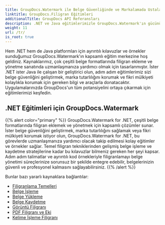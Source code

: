 ```yaml
---
title: GroupDocs.Watermark ile Belge Güvenliğinde ve Markalamada Ustalaşın
linktitle: GroupDocs.Filigran Eğitimleri
additionalTitle: GroupDocs API Referansları
description: .NET ve Java eğitimlerimizle GroupDocs.Watermark'ın gücünün kilidini açın. Belge güvenliği ve markalama için filigranlama tekniklerinde ustalaşın.
weight: 11
url: /tr/
is_root: true
---
```


Hem .NET hem de Java platformları için ayrıntılı kılavuzlar ve örnekler sunduğumuz GroupDocs.Watermark'ın kapsamlı eğitim merkezine hoş geldiniz. Kaynaklarımız, çok çeşitli belge formatlarında filigran ekleme ve yönetme sanatında uzmanlaşmanıza yardımcı olmak için tasarlanmıştır. İster .NET ister Java ile çalışan bir geliştirici olun, adım adım eğitimlerimiz sizi belge güvenliğini geliştirmek, marka tutarlılığını korumak ve fikri mülkiyeti kolaylıkla korumak için gereken bilgi ve araçlarla donatacaktır. Uygulamalarınızda GroupDocs'un tüm potansiyelini ortaya çıkarmak için eğitimlerimizi keşfedin.


## .NET Eğitimleri için GroupDocs.Watermark
{{% alert color="primary" %}}
GroupDocs.Watermark for .NET, çeşitli belge formatlarında filigran eklemek ve yönetmek için kapsamlı çözümler sunar. İster belge güvenliğini geliştirmek, marka tutarlılığını sağlamak veya fikri mülkiyeti korumak istiyor olun, GroupDocs.Watermark for .NET, bu görevlerde uzmanlaşmanıza yardımcı olacak takip edilmesi kolay eğitimler ve örnekler sağlar. Temel filigran tekniklerinden gelişmiş belge işleme ve kaydetme stratejilerine kadar bu kılavuzlar bilmeniz gereken her şeyi kapsar. Adım adım talimatlar ve ayrıntılı kod örnekleriyle filigranlamayı belge yönetimi süreçlerinize sorunsuz bir şekilde entegre edebilir, belgelerinizin güvenli ve profesyonel kalmasını sağlayabilirsiniz.
{{% /alert %}}

Bunlar bazı yararlı kaynaklara bağlantılar:
 
- [Filigranlama Temelleri](./net/watermarking-basics/)
- [Belge İşleme](./net/document-manipulation/)
- [Belge Yükleme](./net/document-loadings/)
- [Belge Kaydetme](./net/document-savings/)
- [Görüntü Filigranı](./net/image-watermarkings/)
- [PDF Filigranı ve Eki](./net/pdf-watermarking-attachments/)
- [Kelime İşleme Filigranı](./net/word-processing-watermarkings/)
